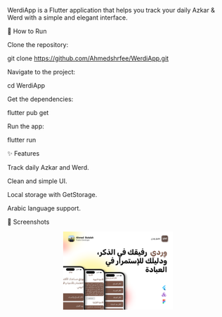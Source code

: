 WerdiApp is a Flutter application that helps you track your daily Azkar & Werd with a simple and elegant interface.

🚀 How to Run

Clone the repository:

git clone https://github.com/Ahmedshrfee/WerdiApp.git


Navigate to the project:

cd WerdiApp


Get the dependencies:

flutter pub get


Run the app:

flutter run

✨ Features

Track daily Azkar and Werd.

Clean and simple UI.

Local storage with GetStorage.

Arabic language support.

📸 Screenshots
<p align="center"> <img src="screenshots/werdiApp.png" width="250"/> </p>